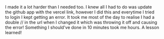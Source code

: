 I made it a lot harder than I needed too. I knew all I had to do was update the github app with the vercel link, however I did this and everytime I tried to login I kept getting an error. It took me most of the day to realise I had a double // in the url when I changed it which was throwing it off and causing the error! Something I should've done in 10 minutes took me hours. A lesson learned!
